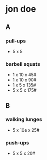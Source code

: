 # jon doe

## A

### pull-ups

- 5 x 5

### barbell squats

- 1 x 10 x 45#
- 1 x 10 x 90#
- 1 x 5 x 135#
- 5 x 5 x 175#

## B

### walking lunges

- 5 x 10e x 25#

### push-ups

- 5 x 5 x 20#
